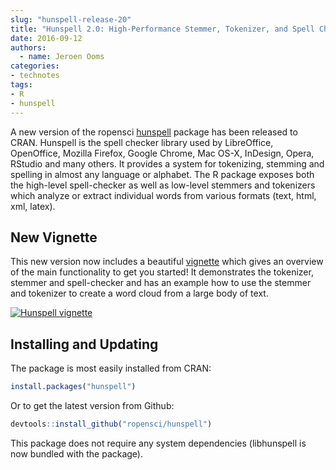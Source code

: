 ```yaml
---
slug: "hunspell-release-20"
title: "Hunspell 2.0: High-Performance Stemmer, Tokenizer, and Spell Checker for R"
date: 2016-09-12
authors:
  - name: Jeroen Ooms
categories:
- technotes
tags:
- R
- hunspell
---
```


A new version of the ropensci [hunspell](https://cran.r-project.org/package=hunspell) package has been released to CRAN. Hunspell is the spell checker library used by LibreOffice, OpenOffice, Mozilla Firefox, Google Chrome, Mac OS-X, InDesign, Opera, RStudio and many others. It provides a system for tokenizing, stemming and spelling in almost any language or alphabet. The R package exposes both the high-level spell-checker as well as low-level stemmers and tokenizers which analyze or extract individual words from various formats (text, html, xml, latex).

## New Vignette

This new version now includes a beautiful [vignette](https://cloud.r-project.org/web/packages/hunspell/vignettes/intro.html) which gives an overview of the main functionality to get you started! It demonstrates the tokenizer, stemmer and spell-checker and has an example how to use the stemmer and tokenizer to create a word cloud from a large body of text.

[![Hunspell vignette](/assets/blog-images/hunspell-vignette.png)](https://cloud.r-project.org/web/packages/hunspell/vignettes/intro.html)


## Installing and Updating

The package is most easily installed from CRAN:

```r
install.packages("hunspell")
```

Or to get the latest version from Github:

```r
devtools::install_github("ropensci/hunspell")
```

This package does not require any system dependencies (libhunspell is now bundled with the package).

